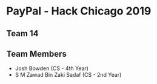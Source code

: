 
# PayPal - Hack Chicago 2019

## Team 14


## Team Members

 - Josh Bowden (CS - 4th Year)
 - S M Zawad Bin Zaki Sadaf (CS - 2nd Year)
